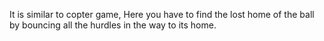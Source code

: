 It is similar to copter game, Here you have to find the lost home of the ball by bouncing all the hurdles in the way to its home.